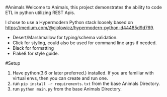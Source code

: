 #Animals
Welcome to Animals, this project demonstrates the ability to code ETL in python utilizing REST Apis. 

I chose to use a Hypermodern Python stack loosely based on https://medium.com/@cjolowicz/hypermodern-python-d44485d9d769.

- Desert/Marshmallow for typing/schema validation.
- Click for styling, could also be used for command line args if needed.
- Black for formatting
- Flake8 for style guide.


#Setup
1. Have python(3.6 or later preferred.) installed. If you are familiar with virtual envs, then you can create and run one. 
2. run `pip install -r requirements.txt` from the base Animals Directory.
3. run `python main.py` from the base Animals Directory.


